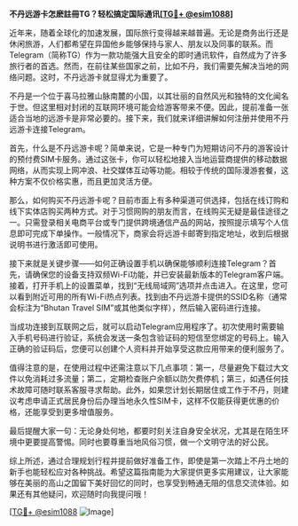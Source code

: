 **不丹远游卡怎麽註冊TG？轻松搞定国际通讯[[TG💪+ @esim1088](https://t.me/s/esim1088)]**

近年来，随着全球化的加速发展，国际旅行变得越来越普遍。无论是商务出行还是休闲旅游，人们都希望在异国他乡能够保持与家人、朋友以及同事的联系。而Telegram（简称TG）作为一款功能强大且安全的即时通讯软件，自然成为了许多旅行者的首选。然而，在前往某些国家之前，比如不丹，我们需要先解决当地的网络问题。这时，不丹远游卡就显得尤为重要了。

不丹是一个位于喜马拉雅山脉南麓的小国，以其壮丽的自然风光和独特的文化闻名于世。但这里相对封闭的互联网环境可能会给游客带来不便。因此，提前准备一张适合当地的远游卡是非常必要的。接下来，我们就来详细讲解如何注册并使用不丹远游卡连接Telegram。

首先，什么是不丹远游卡呢？简单来说，它是一种专门为短期访问不丹的游客设计的预付费SIM卡服务。通过这张卡，你可以轻松地接入当地运营商提供的移动数据网络，从而实现上网冲浪、社交媒体互动等功能。相较于传统的国际漫游套餐，这种方案不仅价格实惠，而且更加灵活方便。

那么，如何购买不丹远游卡呢？目前市面上有多种渠道可供选择，包括在线订购和线下实体店购买两种方式。对于习惯网购的朋友而言，在线购买无疑是最佳途径之一。只需登录相关电商平台或专门提供跨境通信产品的网站，按照提示填写个人信息即可完成下单操作。一般情况下，商家会将远游卡邮寄到指定地址，收到后根据说明书进行激活即可使用。

接下来就是关键步骤——如何正确设置手机以确保能够顺利连接Telegram？首先，请确保您的设备支持双频Wi-Fi功能，并已安装最新版本的Telegram客户端。接着，打开手机上的设置菜单，找到“无线局域网”选项并点击进入。在这里，您可以看到附近可用的所有Wi-Fi热点列表。找到由不丹远游卡提供的SSID名称（通常会标注为“Bhutan Travel SIM”或其他类似字样），然后输入密码进行连接。

当成功连接到互联网之后，就可以启动Telegram应用程序了。初次使用时需要输入手机号码进行验证，系统会发送一条包含验证码的短信至您绑定的号码上。输入正确的验证码后，您便可以创建个人资料并开始享受这款应用带来的便利服务了。

值得注意的是，在使用过程中还需注意以下几点事项：第一，尽量避免下载过大文件以免消耗过多流量；第二，定期检查账户余额以防欠费停机；第三，如遇任何技术故障可随时联系客服寻求帮助。此外，如果您计划长期居住或工作于不丹，则建议考虑申请正式居民身份后办理当地永久性SIM卡，这样不仅能获得更优惠的价格，还能享受到更多增值服务。

最后提醒大家一句：无论身处何地，都要时刻关注自身安全状况，尤其是在陌生环境中更要提高警惕。同时也要尊重当地风俗习惯，做一个文明守法的好公民。

综上所述，通过合理规划行程并提前做好准备工作，即使是第一次踏上不丹土地的新手也能轻松应对各种挑战。希望这篇指南能为大家提供更多实用建议，让大家能够在美丽的高山之国留下美好回忆的同时，也享受到畅通无阻的信息交流体验。如果还有其他疑问，欢迎随时向我提问哦！

[[TG💪+ @esim1088](https://t.me/s/esim1088) ![Image](https://i.postimg.cc/4NQfJmqS/Snipaste-2025-05-13-00-14-12.png)]